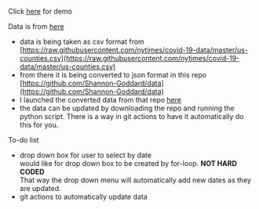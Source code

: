 Click [here](https://shannon-goddard.github.io/COV19MAP/) for demo  

Data is from [here](https://github.com/Shannon-Goddard/data)  
- data is being taken as csv format from [https://raw.githubusercontent.com/nytimes/covid-19-data/master/us-counties.csv](https://raw.githubusercontent.com/nytimes/covid-19-data/master/us-counties.csv)  
- from there it is being converted to json format in this repo [https://github.com/Shannon-Goddard/data](https://github.com/Shannon-Goddard/data)
- I launched the converted data from that repo [here]()
- the data can be updated by downloading the repo and running the python script. There is a way in git actions to have it automatically do this for you.

To-do list  
- drop down box for user to select by date  
would like for drop down box to be created by for-loop. **NOT HARD CODED**  
That way the drop down menu will automatically add new dates as they are updated.  
- git actions to automatically update data
